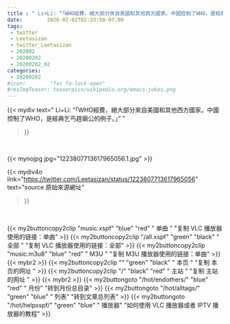 ```yaml
---
title : " Li+Li: “「WHO經費，絕大部分來自美國和其他西方國家。中國控制了WHO，是經典乞丐趕廟公的例子。」”  "
date:        2020-02-02T02:33:58-07:00
tags:
 - twitter
 - Leetasizan
 - twitter_Leetasizan
 - 202002
 - 20200202
 - 20200202_02
categories:
 - 20200202
#icon:        "fas fa-lock-open"
#resImgTeaser: teaserpics/wikipedia.org/emacs-jokes.png
---
```


{{< mydiv text=" Li+Li: “「WHO經費，絕大部分來自美國和其他西方國家。中國控制了WHO，是經典乞丐趕廟公的例子。」”  "
>}}
<br>


 {{< mynojpg jpg="1223807713617965056.1.jpg" >}}<br> 



{{< mydiv4o link="https://twitter.com/Leetasizan/status/1223807713617965056"
text="source 原始來源網址"
>}}


<br>



{{< my2buttoncopy2clip "music.xspf"        "blue"   "red"    " 单曲 "  "复制 VLC 播放器使用的链接：单曲" >}} {{< my2buttoncopy2clip "/all.xspf"         "green"  "black"  " 全部 "  "复制 VLC 播放器使用的链接：全部" >}} {{< my2buttoncopy2clip "music.m3u8"        "blue"   "red"    " M3U  "    "复制 M3U 播放器使用的链接：单曲" >}} {{< mybr2 >}} {{< my2buttoncopy2clip ""                  "green"  "black"  " 本页 "    "复制 本页的网址 " >}} {{< my2buttoncopy2clip "/"                 "black"  "red"    " 主站 "    "复制 主站的网址 " >}} {{< mybr2 >}} {{< my2buttongoto      "/hot/endothers/"   "blue"   "red"    " 月份"   "转到月份总目录" >}} {{< my2buttongoto      "/hot/alltags/"     "green"  "blue"   " 列表"   "转到文章总列表" >}} {{< my2buttongoto      "/hot/helpxspf/"    "green"  "blue"   " 播放器" "如何使用 VLC 播放器或者 IPTV 播放器的教程" >}} 
